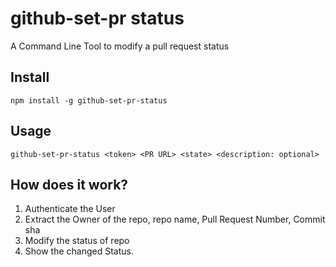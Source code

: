 # github-set-pr status

A Command Line Tool to modify a pull request status

## Install

```shell
npm install -g github-set-pr-status
```

## Usage

```shell
github-set-pr-status <token> <PR URL> <state> <description: optional>
```

## How does it work?

1. Authenticate the User
2. Extract the Owner of the repo, repo name, Pull Request Number, Commit sha
3. Modify the status of repo
4. Show the changed Status.
